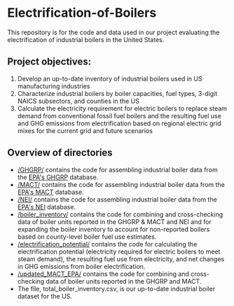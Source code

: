# Electrification-of-Boilers

This repository is for the code and data used in our project evaluating the electrification of industrial boilers in the United States.

## Project objectives: 
1) Develop an up-to-date inventory of industrial boilers used in US manufacturing industries
2) Characterize industrial boilers by boiler capacities, fuel types, 3-digit NAICS subsectors, and counties in the US
3) Calculate the electricity requirement for electric boilers to replace steam demand from conventional fossil fuel boilers and the resulting fuel use and GHG emissions from electrification based on regional electric grid mixes for the current grid and future scenarios

## Overview of directories
- [/GHGRP/](https://github.com/carriescho/Electrification-of-Boilers/tree/master/GHGRP) contains the code for assembling industrial boiler data from the [EPA's GHGRP](https://www.epa.gov/ghgreporting/find-and-use-ghgrp-data) database.
- [/MACT/](https://github.com/carriescho/Electrification-of-Boilers/tree/master/MACT) contains the code for assembling industrial boiler data from the [EPA's MACT](https://www.epa.gov/stationary-sources-air-pollution/industrial-commercial-and-institutional-boilers-and-process-heaters) database.
- [/NEI/](https://github.com/carriescho/Electrification-of-Boilers/tree/master/NEI) contains the code for assembling industrial boiler data from the [EPA's NEI](https://www.epa.gov/air-emissions-inventories/2017-national-emissions-inventory-nei-data) database.
- [/boiler_inventory/](https://github.com/carriescho/Electrification-of-Boilers/tree/master/boiler_inventory) contains the code for combining and cross-checking data of boiler units reported in the GHGRP & MACT and NEI and for expanding the boiler inventory to account for non-reported boilers based on county-level boiler fuel use estimates.
- [/electrification_potential/](https://github.com/carriescho/Electrification-of-Boilers/tree/master/electrification_potential) contains the code for calculating the electrification potential (electricity required for electric boilers to meet steam demand), the resulting fuel use from electricity, and net changes in GHG emissions from boiler electrification.
- [/updated_MACT_EPA/](https://github.com/carriescho/Electrification-of-Boilers/tree/master/updated_MACT_EPA) contains the code for combining and cross-checking data of boiler units reported in the GHGRP and MACT.
- The file, total_boiler_inventory.csv, is our up-to-date industrial boiler dataset for the US.
